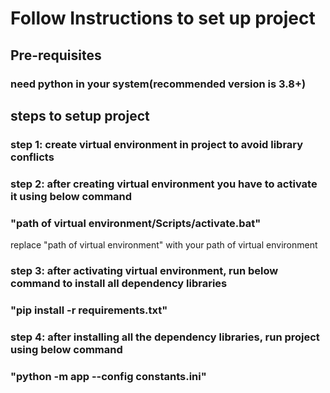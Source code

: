# Follow Instructions to set up project

## Pre-requisites
### need python in your system(recommended version is 3.8+)

## steps to setup project
### step 1: create virtual environment in project to avoid library conflicts
### step 2: after creating virtual environment you have to activate it using below command
### "path of virtual environment/Scripts/activate.bat"
replace "path of virtual environment" with your path of virtual environment

### step 3: after activating virtual environment, run below command to install all dependency libraries
### "pip install -r requirements.txt"

### step 4: after installing all the dependency libraries, run project using below command
### "python -m app --config constants.ini"